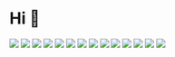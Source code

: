 # Hi 👋

<img src="https://img.shields.io/badge/Haskell-5D4F85?style=flat&logo=Haskell&logoColor=white"/>
<img src="https://img.shields.io/badge/PureScript-14161A?style=flat&logo=PureScript&logoColor=white"/>
<img src="https://img.shields.io/badge/Elm-1293D8?style=flat&logo=Elm&logoColor=white"/>
<img src="https://img.shields.io/badge/Ocaml-EC6813?style=flat&logo=Ocaml&logoColor=white"/>
<img src="https://img.shields.io/badge/Rust-7A2F00?style=flat&logo=Rust&logoColor=white"/>
<img src="https://img.shields.io/badge/Python-3776AB?style=flat&logo=Python&logoColor=white"/>
<img src="https://img.shields.io/badge/SpringBoot-6DB33F?style=flat&logo=SpringBoot&logoColor=white"/>
<img src="https://img.shields.io/badge/TypeScript-3178C6?style=flat&logo=TypeScript&logoColor=white"/>
<img src="https://img.shields.io/badge/JavaScript-F7DF1E?style=flat&logo=JavaScript&logoColor=white"/>


<img src="https://img.shields.io/badge/Linux-FCC624?style=flat&logo=Linux&logoColor=white"/>
<img src="https://img.shields.io/badge/NixOS-5277C3?style=flat&logo=NixOS&logoColor=white"/>
<img src="https://img.shields.io/badge/FreeBSD-AB2B28?style=flat&logo=FreeBSD&logoColor=white"/>
<img src="https://img.shields.io/badge/OpenBSD-F2CA30?style=flat&logo=OpenBSD&logoColor=white"/>
<img src="https://img.shields.io/badge/macOS-000000?style=flat&logo=macOS&logoColor=white"/>
